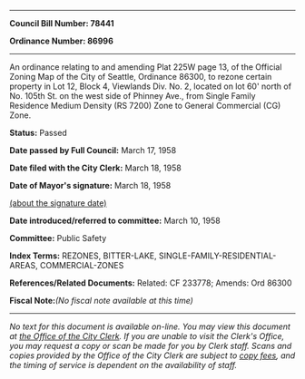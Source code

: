 

********

**Council Bill Number: 78441**
   
**Ordinance Number: 86996**
********

 An ordinance relating to and amending Plat 225W page 13, of the Official Zoning Map of the City of Seattle, Ordinance 86300, to rezone certain property in Lot 12, Block 4, Viewlands Div. No. 2, located on lot 60' north of No. 105th St. on the west side of Phinney Ave., from Single Family Residence Medium Density (RS 7200) Zone to General Commercial (CG) Zone.

**Status:** Passed
   
**Date passed by Full Council:** March 17, 1958
   
**Date filed with the City Clerk:** March 18, 1958
   
**Date of Mayor's signature:** March 18, 1958
   
[(about the signature date)](/~public/approvaldate.htm)
   
   
   
**Date introduced/referred to committee:** March 10, 1958
   
**Committee:** Public Safety
   
   
**Index Terms:** REZONES, BITTER-LAKE, SINGLE-FAMILY-RESIDENTIAL-AREAS, COMMERCIAL-ZONES

**References/Related Documents:** Related: CF 233778; Amends: Ord 86300

**Fiscal Note:**_(No fiscal note available at this time)_
********

_No text for this document is available on-line. You may view this document at [the Office of the City Clerk](http://www.seattle.gov/leg/clerk/contactUs.htm). If you are unable to visit the Clerk's Office, you may request a copy or scan be made for you by Clerk staff. Scans and copies provided by the Office of the City Clerk are subject to [copy fees](http://clerk.seattle.gov/~public/clerkfees.htm), and the timing of service is dependent on the availability of staff._

